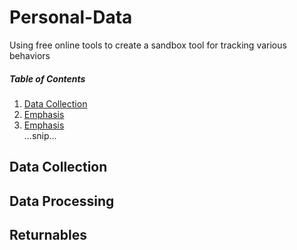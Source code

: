 # Personal-Data
Using free online tools to create a sandbox tool for tracking various behaviors

##### Table of Contents  
1. [Data Collection](#Data-Collection)  
2. [Emphasis](#emphasis)  
3. [Emphasis](#emphasis)  
...snip...    
<a name="Data-Collection"/>
<a name="emphasis"/>




## Data Collection



## Data Processing

## Returnables

